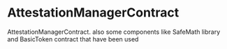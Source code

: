 # AttestationManagerContract
AttestationManagerContract. also some components like SafeMath library and BasicToken contract that have been used
